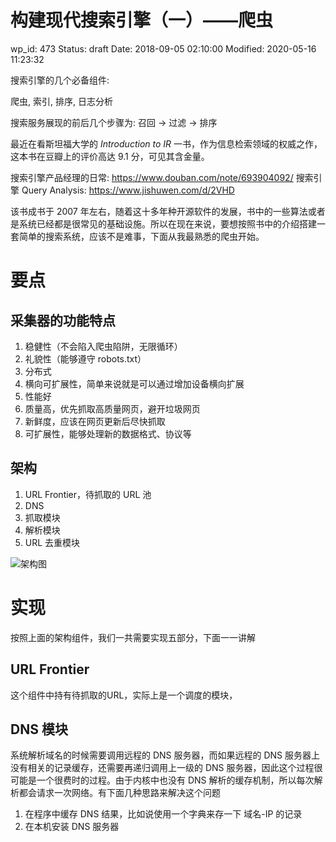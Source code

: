 # 构建现代搜索引擎（一）——爬虫


wp_id: 473
Status: draft
Date: 2018-09-05 02:10:00
Modified: 2020-05-16 11:23:32


搜索引擎的几个必备组件:

爬虫, 索引, 排序, 日志分析

搜索服务展现的前后几个步骤为: 召回 -> 过滤 -> 排序

最近在看斯坦福大学的 *Introduction to IR* 一书，作为信息检索领域的权威之作，这本书在豆瓣上的评价高达 9.1 分，可见其含金量。

搜索引擎产品经理的日常: https://www.douban.com/note/693904092/
搜索引擎 Query Analysis: https://www.jishuwen.com/d/2VHD

该书成书于 2007 年左右，随着这十多年种开源软件的发展，书中的一些算法或者是系统已经都是很常见的基础设施。所以在现在来说，要想按照书中的介绍搭建一套简单的搜索系统，应该不是难事，下面从我最熟悉的爬虫开始。

# 要点

## 采集器的功能特点

1. 稳健性（不会陷入爬虫陷阱，无限循环）
2. 礼貌性（能够遵守 robots.txt）
3. 分布式
4. 横向可扩展性，简单来说就是可以通过增加设备横向扩展
5. 性能好
6. 质量高，优先抓取高质量网页，避开垃圾网页
7. 新鲜度，应该在网页更新后尽快抓取
8. 可扩展性，能够处理新的数据格式、协议等

## 架构

1. URL Frontier，待抓取的 URL 池
2. DNS
3. 抓取模块
4. 解析模块
5. URL 去重模块

![架构图]()

# 实现

按照上面的架构组件，我们一共需要实现五部分，下面一一讲解

## URL Frontier

这个组件中持有待抓取的URL，实际上是一个调度的模块，

## DNS 模块

系统解析域名的时候需要调用远程的 DNS 服务器，而如果远程的 DNS 服务器上没有相关的记录缓存，还需要再递归调用上一级的 DNS 服务器，因此这个过程很可能是一个很费时的过程。由于内核中也没有 DNS 解析的缓存机制，所以每次解析都会请求一次网络。有下面几种思路来解决这个问题

1. 在程序中缓存 DNS 结果，比如说使用一个字典来存一下 域名-IP 的记录
2. 在本机安装 DNS 服务器
